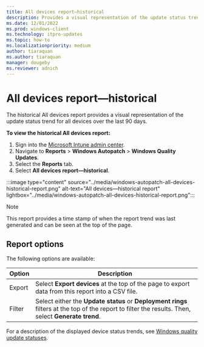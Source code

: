 ```yaml
---
title: All devices report—historical
description: Provides a visual representation of the update status trend for all devices over the last 90 days.
ms.date: 12/01/2022
ms.prod: windows-client
ms.technology: itpro-updates
ms.topic: how-to
ms.localizationpriority: medium
author: tiaraquan
ms.author: tiaraquan
manager: dougeby
ms.reviewer: adnich
---
```


# All devices report—historical

The historical All devices report provides a visual representation of the update status trend for all devices over the last 90 days.

**To view the historical All devices report:**

1. Sign into the [Microsoft Intune admin center](https://go.microsoft.com/fwlink/?linkid=2109431).
1. Navigate to **Reports** > **Windows Autopatch** > **Windows Quality Updates**.
1. Select the **Reports** tab.
1. Select **All devices report—historical**.

:::image type="content" source="../media/windows-autopatch-all-devices-historical-report.png" alt-text="All devices—historical report" lightbox="../media/windows-autopatch-all-devices-historical-report.png":::

> [!NOTE]
> This report provides a time stamp of when the report trend was last generated and can be seen at the top of the page.

## Report options

The following options are available:

| Option | Description |
| ----- | ----- |
| Export | Select **Export devices** at the top of the page to export data from this report into a CSV file. |
| Filter | Select either the **Update status** or **Deployment rings** filters at the top of the report to filter the results. Then, select **Generate trend**. |

For a description of the displayed device status trends, see [Windows quality update statuses](windows-autopatch-windows-quality-update-reports-overview.md#windows-quality-update-statuses).
